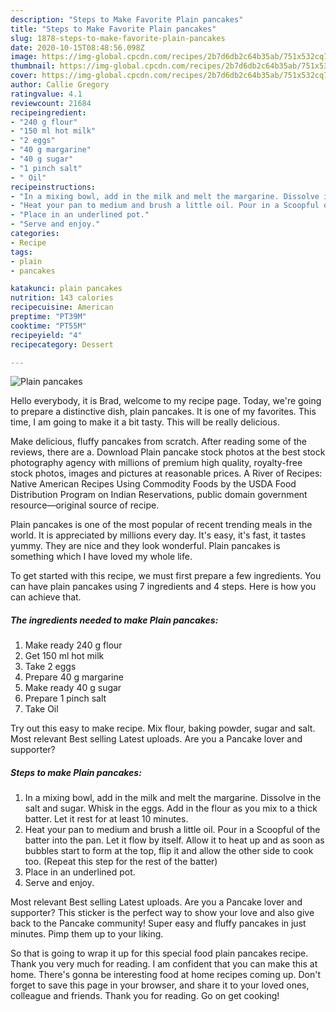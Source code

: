 ```yaml
---
description: "Steps to Make Favorite Plain pancakes"
title: "Steps to Make Favorite Plain pancakes"
slug: 1878-steps-to-make-favorite-plain-pancakes
date: 2020-10-15T08:48:56.098Z
image: https://img-global.cpcdn.com/recipes/2b7d6db2c64b35ab/751x532cq70/plain-pancakes-recipe-main-photo.jpg
thumbnail: https://img-global.cpcdn.com/recipes/2b7d6db2c64b35ab/751x532cq70/plain-pancakes-recipe-main-photo.jpg
cover: https://img-global.cpcdn.com/recipes/2b7d6db2c64b35ab/751x532cq70/plain-pancakes-recipe-main-photo.jpg
author: Callie Gregory
ratingvalue: 4.1
reviewcount: 21684
recipeingredient:
- "240 g flour"
- "150 ml hot milk"
- "2 eggs"
- "40 g margarine"
- "40 g sugar"
- "1 pinch salt"
- " Oil"
recipeinstructions:
- "In a mixing bowl, add in the milk and melt the margarine. Dissolve in the salt and sugar. Whisk in the eggs. Add in the flour as you mix to a thick batter. Let it rest for at least 10 minutes."
- "Heat your pan to medium and brush a little oil. Pour in a Scoopful of the batter into the pan. Let it flow by itself. Allow it to heat up and as soon as bubbles start to form at the top, flip it and allow the other side to cook too. (Repeat this step for the rest of the batter)"
- "Place in an underlined pot."
- "Serve and enjoy."
categories:
- Recipe
tags:
- plain
- pancakes

katakunci: plain pancakes 
nutrition: 143 calories
recipecuisine: American
preptime: "PT39M"
cooktime: "PT55M"
recipeyield: "4"
recipecategory: Dessert

---
```



![Plain pancakes](https://img-global.cpcdn.com/recipes/2b7d6db2c64b35ab/751x532cq70/plain-pancakes-recipe-main-photo.jpg)

Hello everybody, it is Brad, welcome to my recipe page. Today, we're going to prepare a distinctive dish, plain pancakes. It is one of my favorites. This time, I am going to make it a bit tasty. This will be really delicious.

Make delicious, fluffy pancakes from scratch. After reading some of the reviews, there are a. Download Plain pancake stock photos at the best stock photography agency with millions of premium high quality, royalty-free stock photos, images and pictures at reasonable prices. A River of Recipes: Native American Recipes Using Commodity Foods by the USDA Food Distribution Program on Indian Reservations, public domain government resource—original source of recipe.

Plain pancakes is one of the most popular of recent trending meals in the world. It is appreciated by millions every day. It's easy, it's fast, it tastes yummy. They are nice and they look wonderful. Plain pancakes is something which I have loved my whole life.


To get started with this recipe, we must first prepare a few ingredients. You can have plain pancakes using 7 ingredients and 4 steps. Here is how you can achieve that.

<!--inarticleads1-->

##### The ingredients needed to make Plain pancakes:

1. Make ready 240 g flour
1. Get 150 ml hot milk
1. Take 2 eggs
1. Prepare 40 g margarine
1. Make ready 40 g sugar
1. Prepare 1 pinch salt
1. Take  Oil


Try out this easy to make recipe. Mix flour, baking powder, sugar and salt. Most relevant Best selling Latest uploads. Are you a Pancake lover and supporter? 

<!--inarticleads2-->

##### Steps to make Plain pancakes:

1. In a mixing bowl, add in the milk and melt the margarine. Dissolve in the salt and sugar. Whisk in the eggs. Add in the flour as you mix to a thick batter. Let it rest for at least 10 minutes.
1. Heat your pan to medium and brush a little oil. Pour in a Scoopful of the batter into the pan. Let it flow by itself. Allow it to heat up and as soon as bubbles start to form at the top, flip it and allow the other side to cook too. (Repeat this step for the rest of the batter)
1. Place in an underlined pot.
1. Serve and enjoy.


Most relevant Best selling Latest uploads. Are you a Pancake lover and supporter? This sticker is the perfect way to show your love and also give back to the Pancake community! Super easy and fluffy pancakes in just minutes. Pimp them up to your liking. 

So that is going to wrap it up for this special food plain pancakes recipe. Thank you very much for reading. I am confident that you can make this at home. There's gonna be interesting food at home recipes coming up. Don't forget to save this page in your browser, and share it to your loved ones, colleague and friends. Thank you for reading. Go on get cooking!
